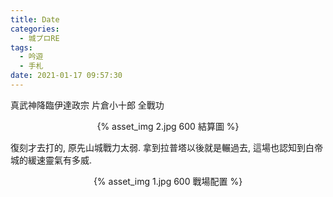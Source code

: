 ```yaml
---
title: Date
categories:
  - 城プロRE
tags:
  - 吟遊
  - 手札
date: 2021-01-17 09:57:30
---
```

真武神降臨伊達政宗 片倉小十郎 全戰功
<center>{% asset_img 2.jpg 600 結算圖 %}</center>

復刻才去打的, 原先山城戰力太弱.
拿到拉普塔以後就是輾過去, 這場也認知到白帝城的緩速靈氣有多威.

<center>{% asset_img 1.jpg 600 戰場配置 %}</center>
